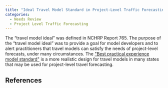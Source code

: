 ```yaml
---
title: "Ideal Travel Model Standard in Project-Level Traffic Forecasting"
categories:
  - Needs Review
  - Project Level Traffic Forecasting
---
```


The “travel model ideal” was defined in NCHRP Report 765. The purpose of the “travel model ideal” was to provide a goal for model developers and to alert practitioners that travel models can satisfy the needs of project-level forecasts, under many circumstances. The ["Best practical experience model standard"](Best_practical_experience_model_standard_in_project_level_traffic_forecasting) is a more realistic design for travel models in many states that may be used for project-level travel forecasting.

References
----------
